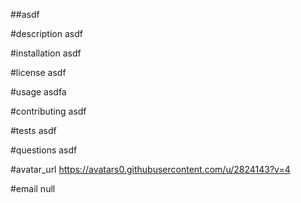 ##asdf

#description
asdf

#installation
asdf

#license
asdf

#usage
asdfa

#contributing
asdf

#tests
asdf

#questions
asdf

#avatar_url
https://avatars0.githubusercontent.com/u/2824143?v=4

#email
null